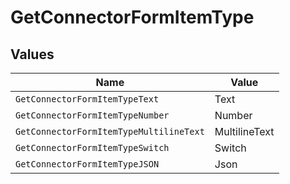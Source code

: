 # GetConnectorFormItemType


## Values

| Name                                    | Value                                   |
| --------------------------------------- | --------------------------------------- |
| `GetConnectorFormItemTypeText`          | Text                                    |
| `GetConnectorFormItemTypeNumber`        | Number                                  |
| `GetConnectorFormItemTypeMultilineText` | MultilineText                           |
| `GetConnectorFormItemTypeSwitch`        | Switch                                  |
| `GetConnectorFormItemTypeJSON`          | Json                                    |